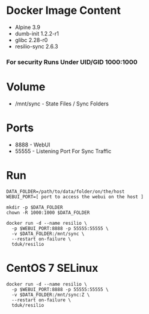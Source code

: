 # Docker Image Content

- Alpine 3.9
- dumb-init 1.2.2-r1
- glibc 2.28-r0
- resilio-sync 2.6.3

### For security Runs Under UID/GID 1000:1000

# Volume

- /mnt/sync - State Files / Sync Folders

# Ports

- 8888 - WebUI
- 55555 - Listening Port For Sync Traffic

# Run

    DATA_FOLDER=/path/to/data/folder/on/the/host
    WEBUI_PORT=[ port to access the webui on the host ]

    mkdir -p $DATA_FOLDER
    chown -R 1000:1000 $DATA_FOLDER

    docker run -d --name resilio \
      -p $WEBUI_PORT:8888 -p 55555:55555 \
      -v $DATA_FOLDER:/mnt/sync \
      --restart on-failure \
      tduk/resilio

# CentOS 7 SELinux 

    docker run -d --name resilio \
      -p $WEBUI_PORT:8888 -p 55555:55555 \
      -v $DATA_FOLDER:/mnt/sync:Z \
      --restart on-failure \
      tduk/resilio
